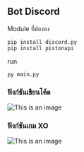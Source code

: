 ## Bot Discord

Module ที่ต้องลง
```
pip install discord.py
pip install pistonapi
```
run 
```
py main.py
```

### ฟังก์ชันเขียนโค้ด

![This is an image](https://www.img.in.th/images/1238e1cbb9d941260b2e7defb0b6ff9a.png)

### ฟังก์ชันเกม XO

![This is an image](https://www.img.in.th/images/d8ea185a48f7d18e2ae827bf3c2c6084.png)

